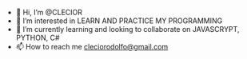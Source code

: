 - 👋 Hi, I’m @CLECIOR
- 👀 I’m interested in LEARN AND PRACTICE MY PROGRAMMING
- 🌱 I’m currently learning and looking to collaborate on JAVASCRYPT, PYTHON, C#
- 📫 How to reach me cleciorodolfo@gmail.com

<!---
CLECIOR/CLECIOR is a ✨ special ✨ repository because its `README.md` (this file) appears on your GitHub profile.
You can click the Preview link to take a look at your changes.
--->
